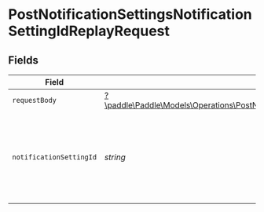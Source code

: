 # PostNotificationSettingsNotificationSettingIdReplayRequest


## Fields

| Field                                                                                                                                                                                         | Type                                                                                                                                                                                          | Required                                                                                                                                                                                      | Description                                                                                                                                                                                   | Example                                                                                                                                                                                       |
| --------------------------------------------------------------------------------------------------------------------------------------------------------------------------------------------- | --------------------------------------------------------------------------------------------------------------------------------------------------------------------------------------------- | --------------------------------------------------------------------------------------------------------------------------------------------------------------------------------------------- | --------------------------------------------------------------------------------------------------------------------------------------------------------------------------------------------- | --------------------------------------------------------------------------------------------------------------------------------------------------------------------------------------------- |
| `requestBody`                                                                                                                                                                                 | [?\paddle\Paddle\Models\Operations\PostNotificationSettingsNotificationSettingIdReplayRequestBody](../../Models/Operations/PostNotificationSettingsNotificationSettingIdReplayRequestBody.md) | :heavy_minus_sign:                                                                                                                                                                            | N/A                                                                                                                                                                                           |                                                                                                                                                                                               |
| `notificationSettingId`                                                                                                                                                                       | *string*                                                                                                                                                                                      | :heavy_check_mark:                                                                                                                                                                            | Paddle ID of the notification setting entity (notification destination) to work with.                                                                                                         | ntfset_01gt21c5pdx9q1e4mh1xrsjjn6                                                                                                                                                             |